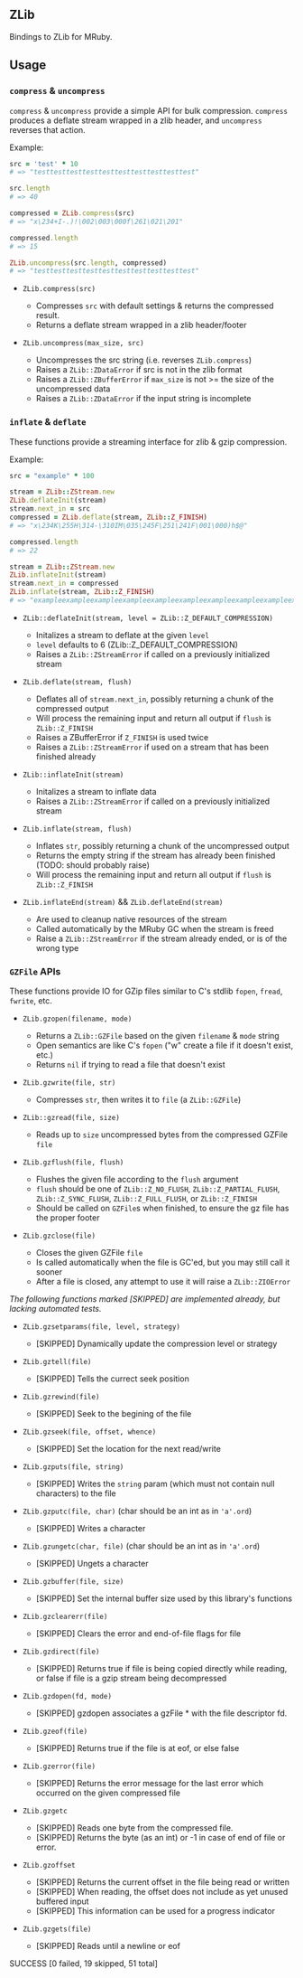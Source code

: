 
ZLib
----

Bindings to ZLib for MRuby.

Usage
-----


### `compress` & `uncompress`

`compress` & `uncompress` provide a simple API for bulk compression. `compress`
produces a deflate stream wrapped in a zlib header, and `uncompress` reverses
that action.

Example:

```Ruby
src = 'test' * 10
# => "testtesttesttesttesttesttesttesttesttest"

src.length
# => 40

compressed = ZLib.compress(src)
# => "x\234+I-.)!\002\003\000f\261\021\201"

compressed.length
# => 15

ZLib.uncompress(src.length, compressed)
# => "testtesttesttesttesttesttesttesttesttest"
```

- `ZLib.compress(src)`
  + Compresses `src` with default settings & returns the compressed result.
  + Returns a deflate stream wrapped in a zlib header/footer

- `ZLib.uncompress(max_size, src)`
  + Uncompresses the src string (i.e. reverses `ZLib.compress`)
  + Raises a `ZLib::ZDataError` if src is not in the zlib format
  + Raises a `ZLib::ZBufferError` if `max_size` is not >= the size of the uncompressed data
  + Raises a `ZLib::ZDataError` if the input string is incomplete

### `inflate` & `deflate`

These functions provide a streaming interface for zlib & gzip compression.

Example:

```Ruby
src = "example" * 100

stream = ZLib::ZStream.new
ZLib.deflateInit(stream)
stream.next_in = src
compressed = ZLib.deflate(stream, ZLib::Z_FINISH)
# => "x\234K\255H\314-\310IM\035\245F\251\241F\001\000)h$@"

compressed.length
# => 22

stream = ZLib::ZStream.new
ZLib.inflateInit(stream)
stream.next_in = compressed
ZLib.inflate(stream, ZLib::Z_FINISH)
# => "exampleexampleexampleexampleexampleexampleexampleexampleexampleexample...
```

- `ZLib::deflateInit(stream, level = ZLib::Z_DEFAULT_COMPRESSION)`
  + Initalizes a stream to deflate at the given `level`
  + `level` defaults to 6 (ZLib::Z_DEFAULT_COMPRESSION)
  + Raises a `ZLib::ZStreamError` if called on a previously initialized stream

- `ZLib.deflate(stream, flush)`
  + Deflates all of `stream.next_in`, possibly returning a chunk of the compressed output
  + Will process the remaining input and return all output if `flush` is `ZLib::Z_FINISH`
  + Raises a ZBufferError if `Z_FINISH` is used twice
  + Raises a `ZLib::ZStreamError` if used on a stream that has been finished already

- `ZLib::inflateInit(stream)`
  + Initalizes a stream to inflate data
  + Raises a `ZLib::ZStreamError` if called on a previously initialized stream

- `ZLib.inflate(stream, flush)`
  + Inflates `str`, possibly returning a chunk of the uncompressed output
  + Returns the empty string if the stream has already been finished (TODO: should probably raise)
  + Will process the remaining input and return all output if `flush` is `ZLib::Z_FINISH`

- `ZLib.inflateEnd(stream)` && `ZLib.deflateEnd(stream)`
  + Are used to cleanup native resources of the stream
  + Called automatically by the MRuby GC when the stream is freed
  + Raise a `ZLib::ZStreamError` if the stream already ended, or is of the wrong type

### `GZFile` APIs

These functions provide IO for GZip files similar to C's stdlib `fopen`, `fread`, `fwrite`, etc.

- `ZLib.gzopen(filename, mode)`
  + Returns a `ZLib::GZFile` based on the given `filename` & `mode` string
  + Open semantics are like C's `fopen` ("w" create a file if it doesn't exist, etc.)
  + Returns `nil` if trying to read a file that doesn't exist

- `ZLib.gzwrite(file, str)`
  + Compresses `str`, then writes it to `file` (a `ZLib::GZFile`)

- `ZLib::gzread(file, size)`
  + Reads up to `size` uncompressed bytes from the compressed GZFile `file`

- `ZLib.gzflush(file, flush)`
  + Flushes the given file according to the `flush` argument
  + `flush` should be one of `ZLib::Z_NO_FLUSH`, `ZLib::Z_PARTIAL_FLUSH`,
    `ZLib::Z_SYNC_FLUSH`, `ZLib::Z_FULL_FLUSH`, or `ZLib::Z_FINISH`
  + Should be called on `GZFile`s when finished, to ensure the gz file has the proper footer

- `ZLib.gzclose(file)`
  + Closes the given GZFile `file`
  + Is called automatically when the file is GC'ed, but you may still call it sooner
  + After a file is closed, any attempt to use it will raise a `ZLib::ZIOError`

_The following functions marked [SKIPPED] are implemented already, but lacking automated tests._

- `ZLib.gzsetparams(file, level, strategy)`
  + [SKIPPED] Dynamically update the compression level or strategy

- `ZLib.gztell(file)`
  + [SKIPPED] Tells the currect seek position

- `ZLib.gzrewind(file)`
  + [SKIPPED] Seek to the begining of the file

- `ZLib.gzseek(file, offset, whence)`
  + [SKIPPED] Set the location for the next read/write

- `ZLib.gzputs(file, string)`
  + [SKIPPED] Writes the `string` param (which must not contain null characters) to the file

- `ZLib.gzputc(file, char)` (char should be an int as in `'a'.ord`)
  + [SKIPPED] Writes a character

- `ZLib.gzungetc(char, file)` (char should be an int as in `'a'.ord`)
  + [SKIPPED] Ungets a character

- `ZLib.gzbuffer(file, size)`
  + [SKIPPED] Set the internal buffer size used by this library's functions

- `ZLib.gzclearerr(file)`
  + [SKIPPED] Clears the error and end-of-file flags for file

- `ZLib.gzdirect(file)`
  + [SKIPPED] Returns true if file is being copied directly while reading, or false if file is a gzip stream being decompressed

- `ZLib.gzdopen(fd, mode)`
  + [SKIPPED] gzdopen associates a gzFile * with the file descriptor fd.

- `ZLib.gzeof(file)`
  + [SKIPPED] Returns true if the file is at eof, or else false

- `ZLib.gzerror(file)`
  + [SKIPPED] Returns the error message for the last error which occurred on the given compressed file

- `ZLib.gzgetc`
  + [SKIPPED] Reads one byte from the compressed file.
  + [SKIPPED] Returns the byte (as an int) or -1 in case of end of file or error.

- `ZLib.gzoffset`
  + [SKIPPED] Returns the current offset in the file being read or written
  + [SKIPPED] When reading, the offset does not include as yet unused buffered input
  + [SKIPPED] This information can be used for a progress indicator

- `ZLib.gzgets(file)`
  + [SKIPPED] Reads until a newline or eof


SUCCESS [0 failed, 19 skipped, 51 total]
